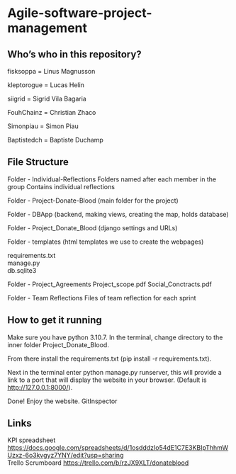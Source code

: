 # Agile-software-project-management

## Who’s who in this repository?
fisksoppa 	= Linus Magnusson

kleptorogue 	= Lucas Helin

siigrid 	= Sigrid Vila Bagaria

FouhChainz 	= Christian Zhaco

Simonpiau 	= Simon Piau

Baptistedch 	= Baptiste Duchamp


## File Structure
Folder - Individual-Reflections
	Folders named after each member in the group
		Contains individual reflections

Folder - Project-Donate-Blood (main folder for the project)

Folder - DBApp (backend, making views, creating the map, holds database)

Folder - Project_Donate_Blood (django settings and URLs)

Folder - templates (html templates we use to create the webpages)

requirements.txt		
manage.py		
db.sqlite3	

Folder - Project_Agreements
	Project_scope.pdf
	Social_Conctracts.pdf

Folder - Team Reflections
	Files of team reflection for each sprint


## How to get it running
Make sure you have python 3.10.7. In the terminal, change directory to the inner folder Project_Donate_Blood. 

From there install the requirements.txt (pip install -r requirements.txt). 

Next in the terminal enter python manage.py runserver, this will provide a link to a port that will display the website in your browser. (Default is http://127.0.0.1:8000/).

Done! Enjoy the website.
GitInspector

## Links
KPI spreadsheet
https://docs.google.com/spreadsheets/d/1osdddzIo54dE1C7E3KBIpThhmWUzxz-6o3kvgyz7YNY/edit?usp=sharing                  
Trello Scrumboard
https://trello.com/b/rzJX9XLT/donateblood 
